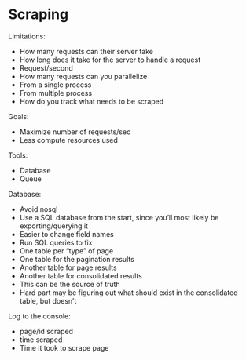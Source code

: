 # Scraping

Limitations:

* How many requests can their server take
* How long does it take for the server to handle a request
* Request/second
* How many requests can you parallelize
* From a single process
* From multiple process
* How do you track what needs to be scraped

Goals:

* Maximize number of requests/sec
* Less compute resources used

Tools:

* Database
* Queue

Database:

* Avoid nosql
* Use a SQL database from the start, since you’ll most likely be exporting/querying it
* Easier to change field names
* Run SQL queries to fix
* One table per “type” of page
* One table for the pagination results
* Another table for page results
* Another table for consolidated results
* This can be the source of truth
* Hard part may be figuring out what should exist in the consolidated table, but doesn’t

Log to the console:

* page/id scraped
* time scraped
* Time it took to scrape page

